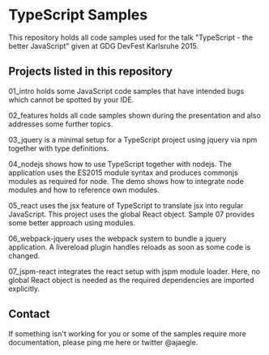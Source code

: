 # TypeScript Samples

This repository holds all code samples used for the talk "TypeScript - the better JavaScript" given at GDG DevFest Karlsruhe 2015.

## Projects listed in this repository

01_intro holds some JavaScript code samples that have intended bugs which cannot be spotted by your IDE.

02_features holds all code samples shown during the presentation and also addresses some further topics.

03_jquery is a minimal setup for a TypeScript project using jquery via npm together with type definitions.

04_nodejs shows how to use TypeScript together with nodejs. The application uses the ES2015 module syntax and produces commonjs modules as required for node. The demo shows how to integrate node modules and how to reference own modules.

05_react uses the jsx feature of TypeScript to translate jsx into regular JavaScript. This project uses the global React object. Sample 07 provides some better approach using modules.

06_webpack-jquery uses the webpack system to bundle a jquery application. A livereload plugin handles reloads as soon as some code is changed.

07_jspm-react integrates the react setup with jspm module loader. Here, no global React object is needed as the required dependencies are imported explicitly.

## Contact

If something isn't working for you or some of the samples require more documentation, please ping me here or twitter @ajaegle.
